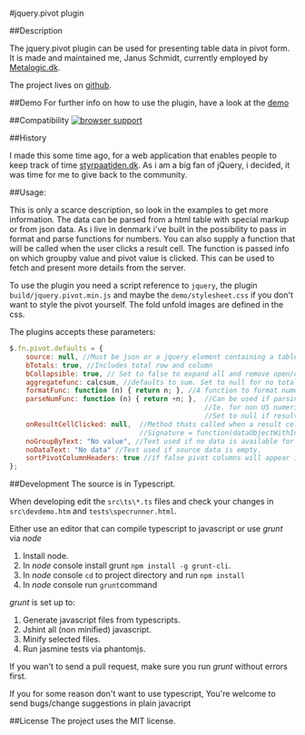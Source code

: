 #jquery.pivot plugin

##Description

The jquery.pivot plugin can be used for presenting table data in pivot form. It is made and maintained me, Janus Schmidt, currently employed by [Metalogic.dk](http://Metalogic.dk).

The project lives on [github](http://github.com/janusschmidt/jquery.pivot).

##Demo
For further info on how to use the plugin, have a look at the [demo](http://metalogic.dk/jquery.pivot/demo/demo.htm)

##Compatibility
[![browser support](https://ci.testling.com/janusschmidt/jquery.pivot.png)](https://ci.testling.com/janusschmidt/jquery.pivot)

##History

I made this some time ago, for a web application that enables people to keep track of time [styrpaatiden.dk](http://styrpaatiden.dk). As i am a big fan of jQuery, i decided, it was time for
me to give back to the community.

##Usage:

This is only a scarce description, so look in the examples to get more information.
The data can be parsed from a html table with special markup or from json data. As i live in denmark i've built in the possibility to pass in format and parse functions for numbers.
You can also supply a function that will be called when the user clicks a result cell. The function is passed info on which groupby value and pivot value is clicked. This can be used
to fetch and present more details from the server.

To use the plugin you need a script reference to `jquery`, the plugin `build/jquery.pivot.min.js` and maybe the `demo/stylesheet.css` if you don't want to style the pivot
yourself. The fold unfold images are defined in the css.

The plugins accepts these parameters:

```javascript
$.fn.pivot.defaults = {
    source: null, //Must be json or a jquery element containing a table
    bTotals: true, //Includes total row and column
    bCollapsible: true, // Set to false to expand all and remove open/close buttons
    aggregatefunc: calcsum, //defaults to sum. Set to null for no totals. Set to function that concatenates for strings.
    formatFunc: function (n) { return n; }, //A function to format numeric result/total cells. Ie. for non US numeric formats
    parseNumFunc: function (n) { return +n; },  //Can be used if parsing a html table and want a non standard method of parsing data. 
                                                //Ie. for non US numeric formats.
                                                //Set to null if result column should be considered string data.
    onResultCellClicked: null,  //Method thats called when a result cell is clicked. This can be used to call server and present details for that cell. 
                                //Signature = function(dataObjectWithInformationOnClikedCell, jqueryElementThatsClicked)
    noGroupByText: "No value", //Text used if no data is available for specific groupby and pivot value.
    noDataText: "No data" //Text used if source data is empty.
    sortPivotColumnHeaders: true //if false pivot columns will appear in the order they are discovered in the source.
};
```

##Development
The source is in Typescript.

When developing edit the `src\ts\*.ts` files and check your changes in `src\devdemo.htm` and `tests\specrunner.html`. 

Either use an editor that can compile typescript to javascript or use *grunt* via *node* 

1. Install node.
2. In *node* console install grunt `npm install -g grunt-cli`.
2. In *node* console `cd` to project directory and run `npm install`
3. In *node* console run `grunt`command

*grunt* is set up to:

1. Generate javascript files from typescripts.
2. Jshint all (non minified) javascript.
3. Minify selected files.
4. Run jasmine tests via phantomjs.

If you wan't to send a pull request, make sure you run *grunt* without errors first.

If you for some reason don't want to use typescript, You're welcome to send bugs/change suggestions in plain javacript

##License
The project uses the MIT license.

